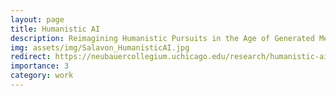 ```yaml
---
layout: page
title: Humanistic AI
description: Reimagining Humanistic Pursuits in the Age of Generated Media
img: assets/img/Salavon_HumanisticAI.jpg
redirect: https://neubauercollegium.uchicago.edu/research/humanistic-ai#
importance: 3
category: work
---
```

